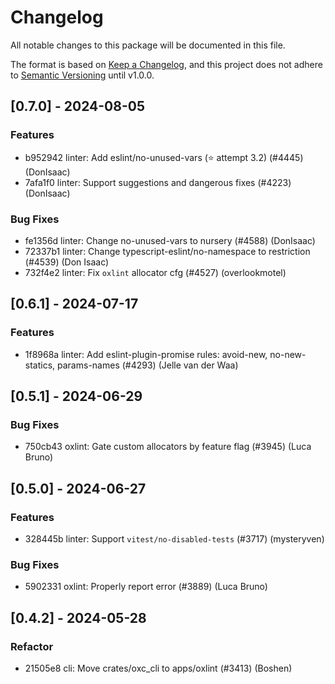 # Changelog

All notable changes to this package will be documented in this file.

The format is based on [Keep a Changelog](https://keepachangelog.com/en/1.0.0/), and this project does not adhere to [Semantic Versioning](https://semver.org/spec/v2.0.0.html) until v1.0.0.

## [0.7.0] - 2024-08-05

### Features

- b952942 linter: Add eslint/no-unused-vars (⭐ attempt 3.2) (#4445) (DonIsaac)
- 7afa1f0 linter: Support suggestions and dangerous fixes (#4223) (DonIsaac)

### Bug Fixes

- fe1356d linter: Change no-unused-vars to nursery (#4588) (DonIsaac)
- 72337b1 linter: Change typescript-eslint/no-namespace to restriction (#4539) (Don Isaac)
- 732f4e2 linter: Fix `oxlint` allocator cfg (#4527) (overlookmotel)

## [0.6.1] - 2024-07-17

### Features

- 1f8968a linter: Add eslint-plugin-promise rules: avoid-new, no-new-statics, params-names (#4293) (Jelle van der Waa)

## [0.5.1] - 2024-06-29

### Bug Fixes

- 750cb43 oxlint: Gate custom allocators by feature flag (#3945) (Luca Bruno)

## [0.5.0] - 2024-06-27

### Features

- 328445b linter: Support `vitest/no-disabled-tests` (#3717) (mysteryven)

### Bug Fixes

- 5902331 oxlint: Properly report error (#3889) (Luca Bruno)

## [0.4.2] - 2024-05-28

### Refactor

- 21505e8 cli: Move crates/oxc_cli to apps/oxlint (#3413) (Boshen)


